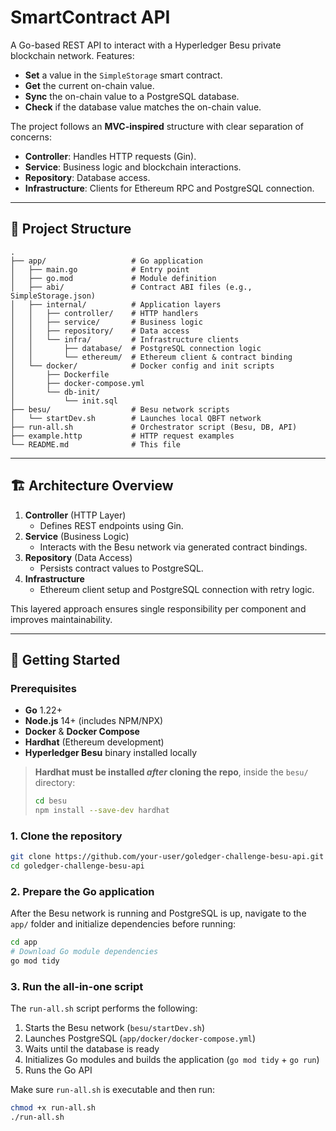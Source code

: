 # SmartContract API

A Go-based REST API to interact with a Hyperledger Besu private blockchain network. Features:

- **Set** a value in the `SimpleStorage` smart contract.
- **Get** the current on-chain value.
- **Sync** the on-chain value to a PostgreSQL database.
- **Check** if the database value matches the on-chain value.

The project follows an **MVC-inspired** structure with clear separation of concerns:

- **Controller**: Handles HTTP requests (Gin).
- **Service**: Business logic and blockchain interactions.
- **Repository**: Database access.
- **Infrastructure**: Clients for Ethereum RPC and PostgreSQL connection.

---

## 📁 Project Structure

```plaintext
.
├── app/                   # Go application
│   ├── main.go            # Entry point
│   ├── go.mod             # Module definition
│   ├── abi/               # Contract ABI files (e.g., SimpleStorage.json)
│   ├── internal/          # Application layers
│   │   ├── controller/    # HTTP handlers
│   │   ├── service/       # Business logic
│   │   ├── repository/    # Data access
│   │   └── infra/         # Infrastructure clients
│   │       ├── database/  # PostgreSQL connection logic
│   │       └── ethereum/  # Ethereum client & contract binding
│   └── docker/            # Docker config and init scripts
│       ├── Dockerfile
│       ├── docker-compose.yml
│       └── db-init/
│           └── init.sql
├── besu/                  # Besu network scripts
│   └── startDev.sh        # Launches local QBFT network
├── run-all.sh             # Orchestrator script (Besu, DB, API)
├── example.http           # HTTP request examples
└── README.md              # This file
```

---

## 🏗 Architecture Overview

1. **Controller** (HTTP Layer)
   - Defines REST endpoints using Gin.
2. **Service** (Business Logic)
   - Interacts with the Besu network via generated contract bindings.
3. **Repository** (Data Access)
   - Persists contract values to PostgreSQL.
4. **Infrastructure**
   - Ethereum client setup and PostgreSQL connection with retry logic.

This layered approach ensures single responsibility per component and improves maintainability.

---

## 🚀 Getting Started

### Prerequisites

- **Go** 1.22+
- **Node.js** 14+ (includes NPM/NPX)
- **Docker** & **Docker Compose**
- **Hardhat** (Ethereum development)
- **Hyperledger Besu** binary installed locally

> **Hardhat must be installed *****after***** cloning the repo**, inside the `besu/` directory:
>
> ```bash
> cd besu
> npm install --save-dev hardhat
> ```

### 1. Clone the repository

```bash
git clone https://github.com/your-user/goledger-challenge-besu-api.git
cd goledger-challenge-besu-api
```

### 2. Prepare the Go application

After the Besu network is running and PostgreSQL is up, navigate to the `app/` folder and initialize dependencies before running:

```bash
cd app
# Download Go module dependencies
go mod tidy
```

### 3. Run the all-in-one script

The `run-all.sh` script performs the following:

1. Starts the Besu network (`besu/startDev.sh`)
2. Launches PostgreSQL (`app/docker/docker-compose.yml`)
3. Waits until the database is ready
4. Initializes Go modules and builds the application (`go mod tidy` + `go run`)
5. Runs the Go API

Make sure `run-all.sh` is executable and then run:

```bash
chmod +x run-all.sh
./run-all.sh
```